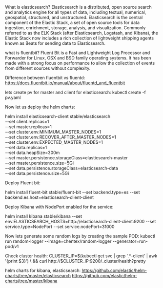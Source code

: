 What is elasticsearch?
Elasticsearch is a distributed, open source search and analytics engine
for all types of data, including textual, numerical, geospatial, structured,
and unstructured. Elasticsearch is the central component of the Elastic Stack,
a set of open source tools for data ingestion, enrichment, storage, analysis,
and visualization. Commonly referred to as the ELK Stack (after Elasticsearch,
Logstash, and Kibana), the Elastic Stack now includes a rich collection of
lightweight shipping agents known as Beats for sending data to Elasticsearch.

what is fluentbit?
Fluent Bit is a Fast and Lightweight Log Processor and Forwarder for Linux,
OSX and BSD family operating systems. It has been made with a strong focus
on performance to allow the collection of events from different sources without complexity.

Difference between fluentbit vs fluentd:
https://docs.fluentbit.io/manual/about/fluentd_and_fluentbit

lets create pv for master and client for elasticsearch:
kubectl create -f pv.yaml

Now let us deploy the helm charts:

helm install elasticsearch-client stable/elasticsearch \
  --set client.replicas=1 \
  --set master.replicas=1 \
  --set cluster.env.MINIMUM_MASTER_NODES=1 \
  --set cluster.env.RECOVER_AFTER_MASTER_NODES=1 \
  --set cluster.env.EXPECTED_MASTER_NODES=1 \
  --set data.replicas=1 \
  --set data.heapSize=300m \
  --set master.persistence.storageClass=elasticsearch-master \
  --set master.persistence.size=5Gi \
  --set data.persistence.storageClass=elasticsearch-data \
  --set data.persistence.size=5Gi

Deploy Fluent bit:

helm install fluent-bit stable/fluent-bit --set backend.type=es --set backend.es.host=elasticsearch-client-client

Deploy Kibana with NodePort enabled for the service:

helm install kibana stable/kibana --set env.ELASTICSEARCH_HOSTS=http://elasticsearch-client-client:9200 --set service.type=NodePort --set service.nodePort=31000

Now lets generate some random logs by creating the sample POD:
kubectl run random-logger --image=chentex/random-logger --generator=run-pod/v1


Check cluster health:
CLUSTER_IP=$(kubectl get svc | grep '.*-client' | awk '{print $3}') \
 && curl http://$CLUSTER_IP:9200/_cluster/health?pretty



helm charts for kibana, elasticsearch:
https://github.com/elastic/helm-charts/tree/master/elasticsearch
https://github.com/elastic/helm-charts/tree/master/kibana

